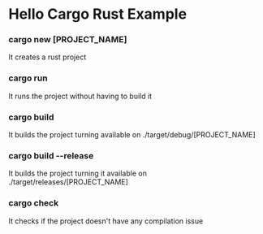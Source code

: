 # Hello Cargo Rust Example

### cargo new [PROJECT_NAME]

It creates a rust project 


### cargo run 

It runs the project without having to build it

### cargo build

It builds the project turning available on ./target/debug/[PROJECT_NAME]

### cargo build --release

It builds the project turning it available on ./target/releases/[PROJECT_NAME]


### cargo check

It checks if the project doesn't have any compilation issue